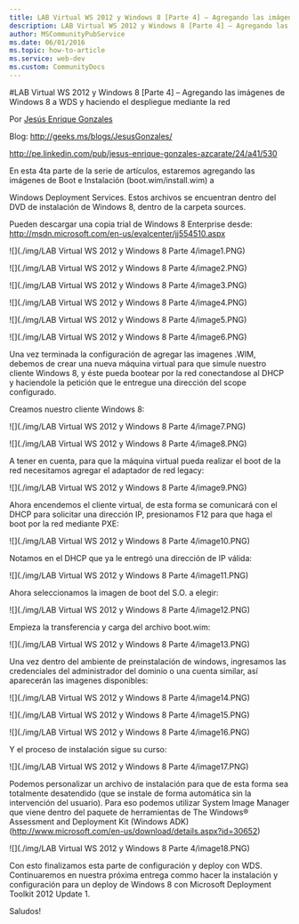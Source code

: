 ```yaml
---
title: LAB Virtual WS 2012 y Windows 8 [Parte 4] – Agregando las imágenes de Windows 8 a WDS y haciendo el despliegue mediante la red
description: LAB Virtual WS 2012 y Windows 8 [Parte 4] – Agregando las imágenes de Windows 8 a WDS y haciendo el despliegue mediante la red
author: MSCommunityPubService
ms.date: 06/01/2016
ms.topic: how-to-article
ms.service: web-dev
ms.custom: CommunityDocs
---
```








#LAB Virtual WS 2012 y Windows 8 [Parte 4] – Agregando las imágenes de Windows 8 a WDS y haciendo el despliegue mediante la red

Por [Jesús Enrique
Gonzales](http://mvp.microsoft.com/en-us/mvp/Jesus%20Enrique%20Gonzales%20Azcarate-5000714)

Blog: http://geeks.ms/blogs/JesusGonzales/

<http://pe.linkedin.com/pub/jesus-enrique-gonzales-azcarate/24/a41/530>

En esta 4ta parte de la serie de artículos, estaremos agregando las
imágenes de Boot e Instalación (boot.wim/install.wim) a

Windows Deployment Services. Estos archivos se encuentran dentro del DVD
de instalación de Windows 8, dentro de la carpeta sources.

Pueden descargar una copia trial de Windows 8 Enterprise desde:
<http://msdn.microsoft.com/en-us/evalcenter/jj554510.aspx>

![](./img/LAB Virtual WS 2012 y Windows 8 Parte 4/image1.PNG)

![](./img/LAB Virtual WS 2012 y Windows 8 Parte 4/image2.PNG)

![](./img/LAB Virtual WS 2012 y Windows 8 Parte 4/image3.PNG)

![](./img/LAB Virtual WS 2012 y Windows 8 Parte 4/image4.PNG)

![](./img/LAB Virtual WS 2012 y Windows 8 Parte 4/image5.PNG)

![](./img/LAB Virtual WS 2012 y Windows 8 Parte 4/image6.PNG)

Una vez terminada la configuración de agregar las imagenes .WIM, debemos
de crear una nueva máquina virtual para que simule nuestro cliente
Windows 8, y éste pueda bootear por la red conectandose al DHCP y
haciendole la petición que le entregue una dirección del scope
configurado.

Creamos nuestro cliente Windows 8:

![](./img/LAB Virtual WS 2012 y Windows 8 Parte 4/image7.PNG)

![](./img/LAB Virtual WS 2012 y Windows 8 Parte 4/image8.PNG)

A tener en cuenta, para que la máquina virtual pueda realizar el boot de
la red necesitamos agregar el adaptador de red legacy:

![](./img/LAB Virtual WS 2012 y Windows 8 Parte 4/image9.PNG)

Ahora encendemos el cliente virtual, de esta forma se comunicará con el
DHCP para solicitar una dirección IP, presionamos F12 para que haga el
boot por la red mediante PXE:

![](./img/LAB Virtual WS 2012 y Windows 8 Parte 4/image10.PNG)

Notamos en el DHCP que ya le entregó una dirección de IP válida:

![](./img/LAB Virtual WS 2012 y Windows 8 Parte 4/image11.PNG)

Ahora seleccionamos la imagen de boot del S.O. a elegir:

![](./img/LAB Virtual WS 2012 y Windows 8 Parte 4/image12.PNG)

Empieza la transferencia y carga del archivo boot.wim:

![](./img/LAB Virtual WS 2012 y Windows 8 Parte 4/image13.PNG)

Una vez dentro del ambiente de preinstalación de windows, ingresamos las
credenciales del administrador del dominio o una cuenta similar, así
aparecerán las imagenes disponibles:

![](./img/LAB Virtual WS 2012 y Windows 8 Parte 4/image14.PNG)

![](./img/LAB Virtual WS 2012 y Windows 8 Parte 4/image15.PNG)

![](./img/LAB Virtual WS 2012 y Windows 8 Parte 4/image16.PNG)

Y el proceso de instalación sigue su curso:

![](./img/LAB Virtual WS 2012 y Windows 8 Parte 4/image17.PNG)

Podemos personalizar un archivo de instalación para que de esta forma
sea totalmente desatendido (que se instale de forma automática sin la
intervención del usuario). Para eso podemos utilizar System Image
Manager que viene dentro del paquete de herramientas de The Windows®
Assessment and Deployment Kit (Windows
ADK)(<http://www.microsoft.com/en-us/download/details.aspx?id=30652>)

![](./img/LAB Virtual WS 2012 y Windows 8 Parte 4/image18.PNG)

Con esto finalizamos esta parte de configuración y deploy con WDS.
Continuaremos en nuestra próxima entrega commo hacer la instalación y
configuración para un deploy de Windows 8 con Microsoft Deployment
Toolkit 2012 Update 1.

Saludos!


